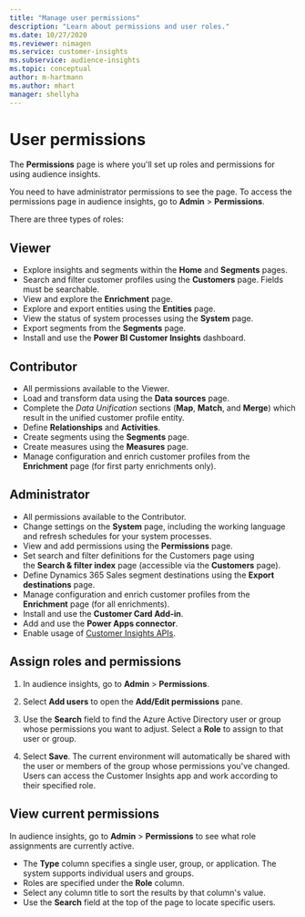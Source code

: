 ```yaml
---
title: "Manage user permissions"
description: "Learn about permissions and user roles."
ms.date: 10/27/2020
ms.reviewer: nimagen
ms.service: customer-insights
ms.subservice: audience-insights
ms.topic: conceptual
author: m-hartmann
ms.author: mhart
manager: shellyha
---
```


# User permissions

The **Permissions** page is where you'll set up roles and permissions for using audience insights.

You need to have administrator permissions to see the page. To access the permissions page in audience insights, go to **Admin** > **Permissions**.

There are three types of roles:

## Viewer

- Explore insights and segments within the **Home** and **Segments** pages.
- Search and filter customer profiles using the **Customers** page. Fields must be searchable.
- View and explore the **Enrichment** page.
- Explore and export entities using the **Entities** page.
- View the status of system processes  using the **System** page.
- Export segments from the **Segments** page.
- Install and use the **Power BI Customer Insights** dashboard.

## Contributor

- All permissions available to the Viewer.
- Load and transform data using the **Data sources** page.
- Complete the *Data Unification* sections (**Map**, **Match**, and **Merge**) which result in the unified customer profile entity.
- Define **Relationships** and **Activities**.
- Create segments using the **Segments** page.
- Create measures using the **Measures** page.
- Manage configuration and enrich customer profiles from the **Enrichment** page (for first party enrichments only).

## Administrator

- All permissions available to the Contributor.
- Change settings on the **System** page, including the working language and refresh schedules for your system processes.
- View and add permissions using the **Permissions** page.
- Set search and filter definitions for the Customers page using the **Search & filter index** page (accessible via the **Customers** page).
- Define Dynamics 365 Sales segment destinations using the **Export destinations** page.
- Manage configuration and enrich customer profiles from the **Enrichment** page (for all enrichments).
- Install and use the **Customer Card Add-in**.
- Add and use the **Power Apps connector**.
- Enable usage of [Customer Insights APIs](apis.md).

## Assign roles and permissions

1. In audience insights, go to **Admin** > **Permissions**.

1. Select **Add users** to open the **Add/Edit permissions** pane.

1. Use the **Search** field to find the Azure Active Directory user or group whose permissions you want to adjust. Select a **Role** to assign to that user or group.

1. Select **Save**. The current environment will automatically be shared with the user or members of the group whose permissions you've changed. Users can access the Customer Insights app and work according to their specified role.

## View current permissions

In audience insights, go to **Admin** > **Permissions** to see what role assignments are currently active.

- The **Type** column specifies a single user, group, or application. The system supports individual users and groups.
- Roles are specified under the **Role** column.
- Select any column title to sort the results by that column's value.
- Use the **Search** field at the top of the page to locate specific users.
